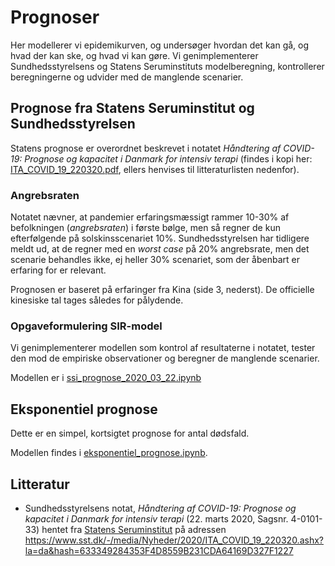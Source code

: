# Prognoser

Her modellerer vi epidemikurven, og undersøger hvordan det kan gå, og hvad der kan ske, og hvad vi kan gøre.
Vi genimplementerer Sundhedsstyrelsens og Statens Seruminstituts modelberegning, kontrollerer
beregningerne og udvider med de manglende scenarier.

## Prognose fra Statens Seruminstitut og Sundhedsstyrelsen

Statens prognose er overordnet beskrevet i notatet *Håndtering af COVID-19: Prognose og kapacitet i Danmark for intensiv
terapi* (findes i kopi her: [ITA_COVID_19_220320.pdf](ITA_COVID_19_220320.pdf), ellers 
henvises til litteraturlisten nedenfor).

### Angrebsraten 
Notatet nævner, at pandemier erfaringsmæssigt rammer 10-30% af befolkningen (*angrebsraten*) i første bølge, men så 
regner de kun efterfølgende på solskinsscenariet 10%. Sundhedsstyrelsen har tidligere meldt ud, at de regner med en 
*worst case* på 20% angrebsrate, men det scenarie behandles ikke, ej heller 30% scenariet, som der åbenbart er 
erfaring for er relevant.

Prognosen er baseret på erfaringer fra Kina (side 3, nederst). De officielle kinesiske tal tages således 
for pålydende.

### Opgaveformulering SIR-model
Vi genimplementerer modellen som kontrol af resultaterne i notatet, tester den mod de empiriske observationer
og beregner de manglende scenarier.

Modellen er i [ssi_prognose_2020_03_22.ipynb](ssi_prognose_2020_03_22.ipynb)
 
 
## Eksponentiel prognose
Dette er en simpel, kortsigtet prognose for antal dødsfald.

Modellen findes i [eksponentiel_prognose.ipynb](eksponentiel_prognose.ipynb).

## Litteratur

- Sundhedsstyrelsens notat, *Håndtering af COVID-19: Prognose og kapacitet i Danmark for intensiv terapi* 
(22. marts 2020, Sagsnr. 4-0101-33) hentet fra [Statens Seruminstitut](https://www.sst.dk/-/media/Nyheder/2020/ITA_COVID_19_220320.ashx?la=da&hash=633349284353F4D8559B231CDA64169D327F1227)
på adressen https://www.sst.dk/-/media/Nyheder/2020/ITA_COVID_19_220320.ashx?la=da&hash=633349284353F4D8559B231CDA64169D327F1227


